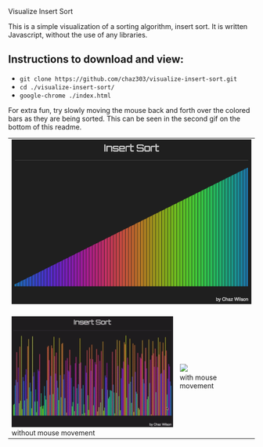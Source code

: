  Visualize Insert Sort

This is a simple visualization of a sorting algorithm, insert sort. It is written Javascript, without the use of any libraries.

## Instructions to download and view:

* `git clone https://github.com/chaz303/visualize-insert-sort.git`
* `cd ./visualize-insert-sort/`
* `google-chrome ./index.html`

For extra fun, try slowly moving the mouse back and forth over the colored bars as they are being sorted. This can be seen in the second gif on the bottom of this readme.

<table width="width:100%"><center>
 <tr><td colspan="2">
<img src="./img/insertsort.png"><br><br>
 </td></tr>
  <tr>
   <td><img src="./img/insertsort1.gif"><br>without mouse movement</td>
   <td><img src="./img/insertsort2.gif"><br>with mouse movement</td>
   <tr>
 </center></table>
</div>

